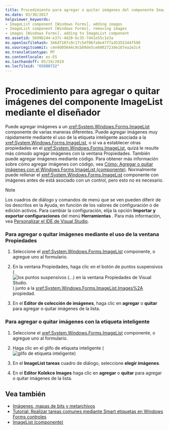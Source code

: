 ```yaml
---
title: Procedimiento para agregar o quitar imágenes del componente ImageList mediante el diseñador
ms.date: 03/30/2017
helpviewer_keywords:
- ImageList component [Windows Forms], adding images
- ImageList component [Windows Forms], removing images
- images [Windows Forms], adding to ImageList component
ms.assetid: 5699b244-e37c-4d20-bc35-7441e55c1e3a
ms.openlocfilehash: 346d7107c9c17c5df06fa0e47f7a35355344f590
ms.sourcegitcommit: c4e9d05644c9cb89de5ce6002723de107ea2e2c4
ms.translationtype: MT
ms.contentlocale: es-ES
ms.lasthandoff: 05/19/2019
ms.locfileid: "65880732"
---
```

# <a name="how-to-add-or-remove-imagelist-images-with-the-designer"></a>Procedimiento para agregar o quitar imágenes del componente ImageList mediante el diseñador
Puede agregar imágenes a un <xref:System.Windows.Forms.ImageList> componente de varias maneras diferentes. Puede agregar imágenes muy rápidamente mediante el uso de la etiqueta inteligente asociada a la <xref:System.Windows.Forms.ImageList>, o si va a establecer otras propiedades en el <xref:System.Windows.Forms.ImageList>, quizá le resulte más cómodo agregar imágenes con la ventana Propiedades. También puede agregar imágenes mediante código. Para obtener más información sobre cómo agregar imágenes con código, vea [Cómo: Agregar o quitar imágenes con el Windows Forms ImageList (componente)](how-to-add-or-remove-images-with-the-windows-forms-imagelist-component.md). Normalmente puede rellenar el <xref:System.Windows.Forms.ImageList> componente con imágenes antes de está asociado con un control, pero esto no es necesario.  
  
> [!NOTE]
>  Los cuadros de diálogo y comandos de menú que se ven pueden diferir de los descritos en la Ayuda, en función de los valores de configuración o de edición activos. Para cambiar la configuración, elija la opción **Importar y exportar configuraciones** del menú **Herramientas** . Para más información, vea [Personalizar el IDE de Visual Studio](/visualstudio/ide/personalizing-the-visual-studio-ide).  
  
### <a name="to-add-or-remove-images-by-using-the-properties-window"></a>Para agregar o quitar imágenes mediante el uso de la ventana Propiedades  
  
1. Seleccione el <xref:System.Windows.Forms.ImageList> componente, o agregue uno al formulario.  
  
2.  En la ventana Propiedades, haga clic en el botón de puntos suspensivos (![los puntos suspensivos (...) en la ventana Propiedades de Visual Studio.](./media/visual-studio-ellipsis-button.png)) junto a la <xref:System.Windows.Forms.ImageList.Images%2A> propiedad.  
  
3. En el **Editor de colección de imágenes**, haga clic en **agregar** o **quitar** para agregar o quitar imágenes de la lista.  
  
### <a name="to-add-or-remove-images-using-the-smart-tag"></a>Para agregar o quitar imágenes con la etiqueta inteligente  
  
1. Seleccione el <xref:System.Windows.Forms.ImageList> componente, o agregue uno al formulario.  
  
2. Haga clic en el glifo de etiqueta inteligente (![glifo de etiqueta inteligente](./media/vs-winformsmttagglyph.gif "VS_WinFormSmtTagGlyph"))  
  
3. En el **ImageList tareas** cuadro de diálogo, seleccione **elegir imágenes**.  
  
4. En el **Editor Kolekce Images** haga clic en **agregar** o **quitar** para agregar o quitar imágenes de la lista.  
  
## <a name="see-also"></a>Vea también

- [Imágenes, mapas de bits y metarchivos](../advanced/images-bitmaps-and-metafiles.md)
- [Tutorial: Realizar tareas comunes mediante Smart etiquetas en Windows Forms controles](performing-common-tasks-using-smart-tags-on-wf-controls.md)
- [ImageList (componente)](imagelist-component-windows-forms.md)
